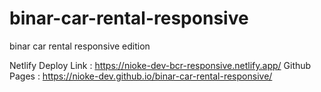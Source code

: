 # binar-car-rental-responsive
binar car rental responsive edition

Netlify Deploy Link : https://nioke-dev-bcr-responsive.netlify.app/
Github Pages : https://nioke-dev.github.io/binar-car-rental-responsive/

